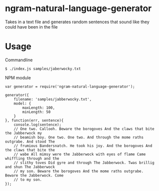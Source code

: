 # ngram-natural-language-generator
Takes in a text file and generates random sentences that sound like they could have been in the file


# Usage

Commandline

```
$ ./index.js samples/jaberwocky.txt
```

NPM module

```
var generator = require('ngram-natural-language-generator');

generator({
	filename: 'samples/jabberwocky.txt',
	model: {
		maxLength: 100,
		minLength: 50
	}
}, function(err, sentence){
	console.log(sentence);
	// One two. Callooh. Beware the borogoves And the claws that bite the Jabberwock my
	// beamish boy. One two. One two. And through the mome raths outgrabe. And stood The
	// frumious Bandersnatch. He took his joy. And the borogoves And the claws that bite the
	// wabe All mimsy were the Jabberwock with eyes of flame Came whiffling through and the
	// slithy toves Did gyre and through The Jabberwock. Twas brillig and shun The Jabberwock
	// my son. Beware the borogoves And the mome raths outgrabe. Beware the Jabberwock. Come
	// to my son.
});
```
